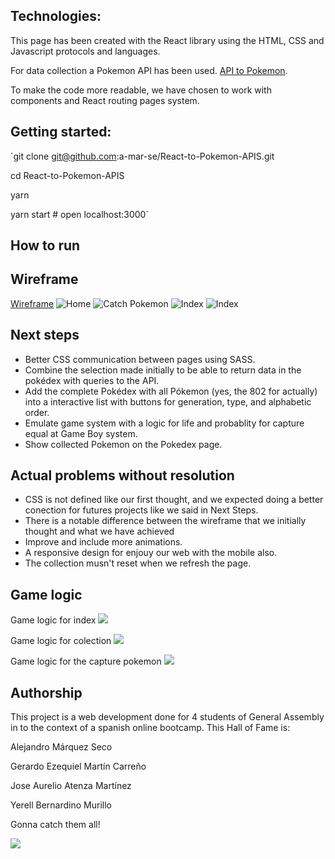 ## Technologies: 
This page has been created with the React library using the HTML, CSS and Javascript protocols and languages. 

For data collection a Pokemon API has been used. [API to Pokemon](https://pokeapi.co/api/v2/pokemon-form).

To make the code more readable, we have chosen to work with components and React routing pages system.

## Getting started:

`git clone git@github.com:a-mar-se/React-to-Pokemon-APIS.git

cd React-to-Pokemon-APIS

yarn

yarn start # open localhost:3000`

## How to run

## Wireframe
[Wireframe](https://marvelapp.com/prototype/94ae0bd)
![Home](https://i.ibb.co/nfrbwHN/wireframe.png)
![Catch Pokemon](https://i.ibb.co/Ycq5kSp/2020-10-16-12-02-23-React-to-Pok-mon-APIs-Image-2.png)
![Index](https://i.ibb.co/c28QDWW/2020-10-16-12-03-03-React-to-Pok-mon-APIs-Image-4.png)
![Index](https://i.ibb.co/3pQCSHq/2020-10-16-12-02-48-React-to-Pok-mon-APIs-Image-3.png)

## Next steps
- Better CSS communication between pages using SASS.
- Combine the selection made initially to be able to return data in the pokédex with queries to the API.
- Add the complete Pokédex with all Pókemon (yes, the 802 for actually) into a interactive list with buttons for generation, type, and alphabetic order.
- Emulate game system with a logic for life and probablity for capture equal at Game Boy system.
- Show collected Pokemon on the Pokedex page.
  

## Actual problems without resolution
- CSS is not defined like our first thought, and we expected doing a better conection for futures projects like we said in Next Steps.
- There is a notable difference between the wireframe that we initially thought and what we have achieved
- Improve and include more animations. 
- A responsive design for enjouy our web with the mobile also.
- The collection musn't reset when we refresh the page.

## Game logic
Game logic for index
![](https://i.ibb.co/k6kKpgB/React-to-Pokemon-APIs-P-gina-2.jpg)

Game logic for colection
![](https://i.ibb.co/3pw9kdh/React-to-Pokemon-APIs-P-gina-3.jpg)

Game logic for the capture pokemon
![](https://i.ibb.co/tXSgSMb/React-to-Pokemon-APIs-P-gina-4.jpg)



## Authorship

This project is a web development done for 4 students of General Assembly in to the context of a spanish online bootcamp. This Hall of Fame is:

Alejandro Márquez Seco

Gerardo Ezequiel Martín Carreño

Jose Aurelio Atenza Martínez

Yerell Bernardino Murillo

Gonna catch them all!

![](https://media.giphy.com/media/DRfu7BT8ZK1uo/giphy.gif)
